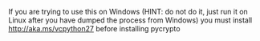 If you are trying to use this on Windows (HINT: do not do it, just run it on Linux after you have dumped the process from Windows) you must install http://aka.ms/vcpython27 before installing pycrypto
